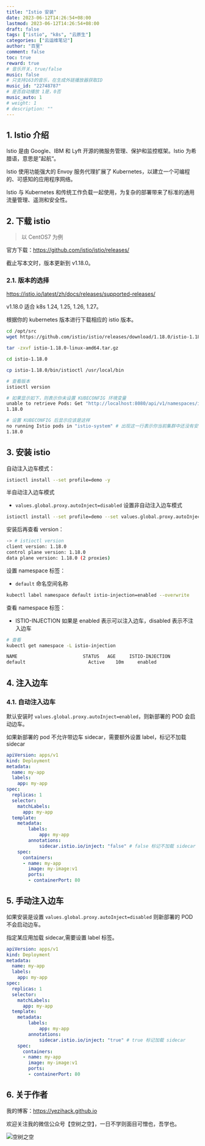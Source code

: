 ```yaml
---
title: "Istio 安装"
date: 2023-06-12T14:26:54+08:00
lastmod: 2023-06-12T14:26:54+08:00
draft: false
tags: ["istio", "k8s", "云原生"]
categories: ["云运维笔记"]
author: "百里"
comment: false
toc: true
reward: true
# 音乐开关，true/false
music: false
# 只支持163的音乐，在生成外链播放器获取ID
music_id: "22748787"
# 是否自动播放 1是，0否
music_auto: 1
# weight: 1
# description: ""
---
```


## 1. Istio 介绍

Istio 是由 Google、IBM 和 Lyft 开源的微服务管理、保护和监控框架。Istio 为希腊语，意思是”起航“。

Istio 使用功能强大的 Envoy 服务代理扩展了 Kubernetes，以建立一个可编程的、可感知的应用程序网络。

Istio 与 Kubernetes 和传统工作负载一起使用，为复杂的部署带来了标准的通用流量管理、遥测和安全性。

## 2. 下载 istio

> 以 CentOS7 为例

官方下载：<https://github.com/istio/istio/releases/>

截止写本文时，版本更新到 v1.18.0。

### 2.1. 版本的选择

<https://istio.io/latest/zh/docs/releases/supported-releases/>

v1.18.0 适合 k8s 1.24, 1.25, 1.26, 1.27。

根据你的 kubernetes 版本进行下载相应的 istio 版本。

```sh
cd /opt/src
wget https://github.com/istio/istio/releases/download/1.18.0/istio-1.18.0-linux-amd64.tar.gz

tar -zxvf istio-1.18.0-linux-amd64.tar.gz

cd istio-1.18.0

cp istio-1.18.0/bin/istioctl /usr/local/bin

# 查看版本
istioctl version

# 如果显示如下，则表示你未设置 KUBECONFIG 环境变量
unable to retrieve Pods: Get "http://localhost:8080/api/v1/namespaces/istio-system/pods?fieldSelector=status.phase%3DRunning&labelSelector=app%3Distiod": dial tcp [::1]:8080: connect: connection refused
1.18.0

# 设置 KUBECONFIG 后显示应该是这样
no running Istio pods in "istio-system" # 出现这一行表示你当前集群中还没有安装 istio
1.18.0
```

## 3. 安装 istio

自动注入边车模式：

```sh
istioctl install --set profile=demo -y
```

半自动注入边车模式

- `values.global.proxy.autoInject=disabled` 设置非自动注入边车模式

```sh
istioctl install --set profile=demo --set values.global.proxy.autoInject=disabled -y
```

安装后再查看 version：

```sh
-> # istioctl version
client version: 1.18.0
control plane version: 1.18.0
data plane version: 1.18.0 (2 proxies)
```

设置 namespace 标签：

- `default` 命名空间名称

```sh
kubectl label namespace default istio-injection=enabled --overwrite
```

查看 namespace 标签：

- ISTIO-INJECTION 如果是 enabled 表示可以注入边车，disabled 表示不注入边车

```sh
# 查看
kubectl get namespace -L istio-injection

NAME                        STATUS   AGE     ISTIO-INJECTION
default                       Active    10m     enabled
```

## 4. 注入边车

### 4.1. 自动注入边车

默认安装时 `values.global.proxy.autoInject=enabled`，则新部署的 POD 会启动边车。

如果新部署的 pod 不允许带边车 sidecar，需要额外设置 label，标记不加载 sidecar

```yaml
apiVersion: apps/v1
kind: Deployment
metadata:
  name: my-app
  labels:
    app: my-app
spec:
  replicas: 1
  selector:
    matchLabels:
      app: my-app
  template:
    metadata:
        labels:
            app: my-app
        annotations:
            sidecar.istio.io/inject: "false" # false 标记不加载 sidecar
    spec:
      containers:
      - name: my-app
        image: my-image:v1
        ports:
        - containerPort: 80
```

## 5. 手动注入边车

如果安装是设置 `values.global.proxy.autoInject=disabled` 则新部署的 POD 不会启动边车。

指定某应用加载 sidecar,需要设置 label 标签。

```yaml
apiVersion: apps/v1
kind: Deployment
metadata:
  name: my-app
  labels:
    app: my-app
spec:
  replicas: 1
  selector:
    matchLabels:
      app: my-app
  template:
    metadata:
        labels:
            app: my-app
        annotations:
            sidecar.istio.io/inject: "true" # true 标记加载 sidecar
    spec:
      containers:
      - name: my-app
        image: my-image:v1
        ports:
        - containerPort: 80
```










## 6. 关于作者

我的博客：<https://yezihack.github.io>

欢迎关注我的微信公众号【空树之空】，一日不学则面目可憎也，吾学也。

![空树之空](https://cdn.jsdelivr.net/gh/yezihack/assets/b/20210122112114.png?imageslim)
